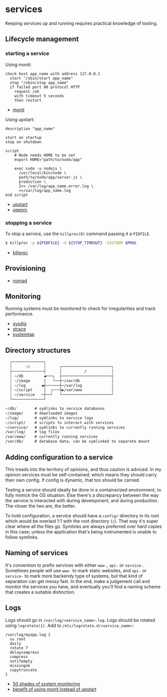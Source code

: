 # services
Keeping services up and running requires practical knowledge of tooling.

## Lifecycle management
### starting a service
Using monit:
```
check host app_name with address 127.0.0.1
  start "/sbin/start app_name"
  stop "/sbin/stop app_name"
  if failed port 80 protocol HTTP
    request /ok
    with timeout 5 seconds
    then restart
```
- [monit](https://mmonit.com/monit/)

Using upstart:
```
description "app_name"

start on startup
stop on shutdown

script
    # Node needs HOME to be set
    export HOME="path/to/node/app"

    exec sudo -u nodejs \
      /usr/local/bin/node \
      path/to/node/app/server.js \
      production \
      2>> /var/log/app_name.error.log \
      >>/var/log/app_name.log
end script
```
- [upstart]()
- [openrc](https://en.wikipedia.org/wiki/OpenRC)

### stopping a service
To stop a service, use the `killproc(8)` command passing it a `PIDFILE`.
```sh
$ killproc -p ${PIDFILE} -d ${STOP_TIMEOUT} -SIGTERM $PROG
```
- [killproc](http://www.linux-tutorial.info/modules.php?name=ManPage&sec=8&manpage=killproc)

## Provisioning
- [nomad](https://www.nomadproject.io/)

## Monitoring
Running systems must be monitored to check for irregularities and track
performance.
- [sysdig](https://github.com/draios/sysdig)
- [strace](https://en.wikipedia.org/wiki/Strace)
- [systemtap](https://en.wikipedia.org/wiki/SystemTap)

## Directory structures
```txt
  ┌──────────────┐
  │      ~/      │      ┌──────────────────────┐
  ├──────────────┤      │          /           │
  │ ~/db         ◀───┐  ├──────────────────────┤
  │ ~/image      │   └──┼─/var/db              │
  │ ~/log       ◀┼──────┼─/var/log             │
  │ ~/script     │  ┌───┼▶/var/www             │
  │ ~/service   ─┼──┘   └──────────────────────┘
  └──────────────┘
```
```txt
~/db/        # symlinks to service databases
~/image/     # downloaded images
~/log/       # symlinks to service logs
~/script/    # scripts to interact with services
~/service/   # symlinks to currently running services
/var/log/    # log files
/var/www/    # currently running services
/var/db/     # database data, can be symlinked to separate mount
```

## Adding configuration to a service
This treads into the territory of opinions, and thus caution is adviced. In my
opinion services must be self-contained; which means they should carry their
own config. If config is dynamic, that too should be carried.

Testing a service should ideally be done in a containerized environment, to
fully mimick the OS situation. Else there's a discrepancy between the way the
service is interacted with during development, and during production. The
closer the two are, the better.

To hold configuration, a service should have a `config/` directory in its root
which would be overlaid 1:1 with the root directory (`/`). That way it's super
clear where all the files go. Symlinks are always preferred over hard copies in
this case; unless the application that's being instrumented is unable to follow
symlinks.

## Naming of services
It's convention to prefix services with either `www-`, `api-` or `service-`.
Sometimes people will use `www-` to mark static websites, and `api-` or
`service-` to mark more backendy type of systems, but that kind of separation
can get messy fast. In the end, make a judgement call and monitor the services
you have, and eventually you'll find a naming scheme that creates a suitable
distinction.

## Logs
Logs should go in `/var/log/<service_name>.log`. Logs should be rotated using
`logrotate(1)`. Add to `/etc/logrotate.d/<service_name>`:
```logrotate
/var/log/myapp.log {
  su root
  daily
  rotate 7
  delaycompress
  compress
  notifempty
  missingok
  copytruncate
}
```

- [50 shades of system monitoring](https://sysdig.com/50-shades-of-system-calls/)
- [benefit of using monit instead of upstart](http://stackoverflow.com/questions/4722675/is-there-benefit-to-using-monit-instead-of-a-basic-upstart-setup?rq=1)
